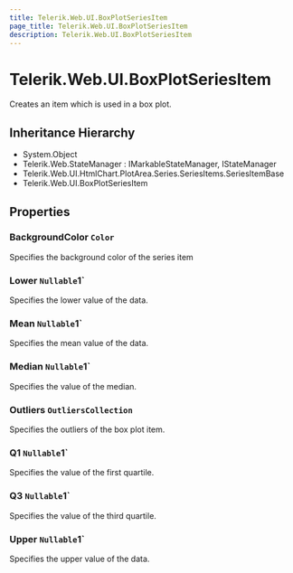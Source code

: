 ```yaml
---
title: Telerik.Web.UI.BoxPlotSeriesItem
page_title: Telerik.Web.UI.BoxPlotSeriesItem
description: Telerik.Web.UI.BoxPlotSeriesItem
---
```


# Telerik.Web.UI.BoxPlotSeriesItem

Creates an item which is used in a box plot.

## Inheritance Hierarchy

* System.Object
* Telerik.Web.StateManager : IMarkableStateManager, IStateManager
* Telerik.Web.UI.HtmlChart.PlotArea.Series.SeriesItems.SeriesItemBase
* Telerik.Web.UI.BoxPlotSeriesItem

## Properties

###  BackgroundColor `Color`

Specifies the background color of the series item

###  Lower `Nullable`1`

Specifies the lower value of the data.

###  Mean `Nullable`1`

Specifies the mean value of the data.

###  Median `Nullable`1`

Specifies the value of the median.

###  Outliers `OutliersCollection`

Specifies the outliers of the box plot item.

###  Q1 `Nullable`1`

Specifies the value of the first quartile.

###  Q3 `Nullable`1`

Specifies the value of the third quartile.

###  Upper `Nullable`1`

Specifies the upper value of the data.

